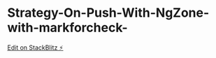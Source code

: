 # Strategy-On-Push-With-NgZone-with-markforcheck-

[Edit on StackBlitz ⚡️](https://stackblitz.com/edit/angular-h2efjq)